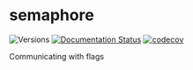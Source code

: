 # semaphore

![Versions](https://img.shields.io/badge/python->3.7-blue)
[![Documentation Status](https://readthedocs.org/projects/semaphore/badge/?version=latest)](https://semaphore.readthedocs.io/en/latest/?badge=latest)
[![codecov](https://codecov.io/gh/sdss/semaphore/branch/main/graph/badge.svg)](https://codecov.io/gh/sdss/semaphore)

Communicating with flags

